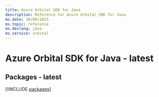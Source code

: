 ```yaml
---
title: Azure Orbital SDK for Java
description: Reference for Azure Orbital SDK for Java
ms.date: 10/09/2025
ms.topic: reference
ms.devlang: java
ms.service: orbital
---
```

# Azure Orbital SDK for Java - latest
## Packages - latest
[!INCLUDE [packages](orbital-index.md)]